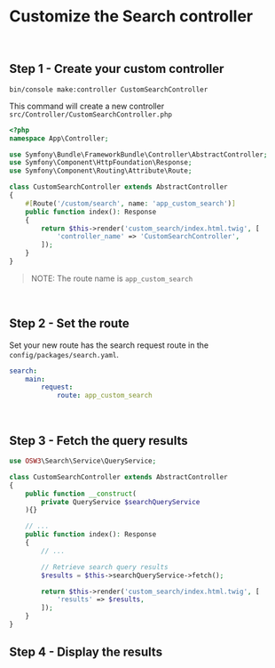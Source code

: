 # Customize the Search controller 

<br>

## Step 1 - Create your custom controller

```shell
bin/console make:controller CustomSearchController
```

This command will create a new controller `src/Controller/CustomSearchController.php`

```php
<?php
namespace App\Controller;

use Symfony\Bundle\FrameworkBundle\Controller\AbstractController;
use Symfony\Component\HttpFoundation\Response;
use Symfony\Component\Routing\Attribute\Route;

class CustomSearchController extends AbstractController
{
    #[Route('/custom/search', name: 'app_custom_search')]
    public function index(): Response
    {
        return $this->render('custom_search/index.html.twig', [
            'controller_name' => 'CustomSearchController',
        ]);
    }
}
```

> NOTE: The route name is `app_custom_search`

<br>

## Step 2 - Set the route

Set your new route has the search request route in the `config/packages/search.yaml`.

```yaml
search:
    main:
        request:
            route: app_custom_search
```

<br>

## Step 3 - Fetch the query results

```php
use OSW3\Search\Service\QueryService;

class CustomSearchController extends AbstractController
{
    public function __construct(
        private QueryService $searchQueryService
    ){}

    // ...
    public function index(): Response
    {
        // ...

        // Retrieve search query results
        $results = $this->searchQueryService->fetch();

        return $this->render('custom_search/index.html.twig', [
            'results' => $results,
        ]);
    }
}
```

## Step 4 - Display the results

<br>

